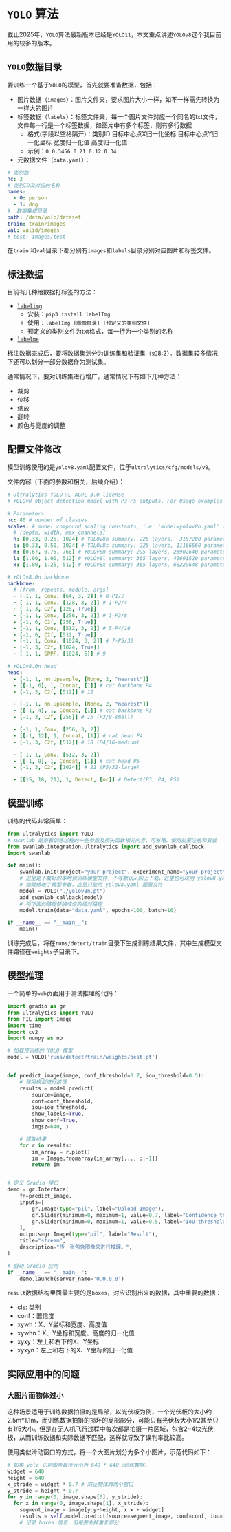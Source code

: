 # `YOLO` 算法

截止2025年，`YOLO`算法最新版本已经是`YOLO11`，本文重点讲述`YOLOv8`这个我目前用的较多的版本。

## `YOLO`数据目录

要训练一个基于`YOLO`的模型，首先就要准备数据，包括：

- 图片数据（`images`）：图片文件夹，要求图片大小一样，如不一样需先转换为一样大的图片
- 标签数据（`labels`）：标签文件夹，每一个图片文件对应一个同名的txt文件，文件每一行是一个标签数据，如图片中有多个标签，则有多行数据
  - 格式(字段以空格隔开)：类别ID 目标中心点X归一化坐标  目标中心点Y归一化坐标 宽度归一化值  高度归一化值
  - 示例：`0 0.3456 0.21 0.12 0.34`
- 元数据文件（`data.yaml`）：

```yaml
# 类别数
nc: 2
# 类别ID及对应的名称
names:
  - 0: person
  - 1: dog
#  数据集根目录
path: /data/yolo/dataset
train: train/images
val: valid/images
# test: images/test
```

在`train` 和`val`目录下都分别有`images`和`labels`目录分别对应图片和标签文件。

## 标注数据

目前有几种给数据打标签的方法：

- [`labelimg`](https://pypi.org/project/labelImg/)
  - 安装：`pip3 install labelImg`
  - 使用：`labelImg [图像目录] [预定义的类别文件]`
  - 预定义的类别文件为txt格式，每一行为一个类别的名称
- [`labelme`](https://github.com/wkentaro/labelme)

标注数据完成后，要将数据集划分为训练集和验证集（如8:2）。数据集较多情况下还可以划分一部分数据作为测试集。

通常情况下，要对训练集进行增广，通常情况下有如下几种方法：

- 裁剪
- 位移
- 缩放
- 翻转
- 颜色与亮度的调整

## 配置文件修改

模型训练使用的是`yolov8.yaml`配置文件，位于`ultralytics/cfg/models/v8`。

文件内容（下面的参数和相关，后续介绍）：

```yaml
# Ultralytics YOLO 🚀, AGPL-3.0 license
# YOLOv8 object detection model with P3-P5 outputs. For Usage examples see https://docs.ultralytics.com/tasks/detect

# Parameters
nc: 80 # number of classes
scales: # model compound scaling constants, i.e. 'model=yolov8n.yaml' will call yolov8.yaml with scale 'n'
  # [depth, width, max_channels]
  n: [0.33, 0.25, 1024] # YOLOv8n summary: 225 layers,  3157200 parameters,  3157184 gradients,   8.9 GFLOPs
  s: [0.33, 0.50, 1024] # YOLOv8s summary: 225 layers, 11166560 parameters, 11166544 gradients,  28.8 GFLOPs
  m: [0.67, 0.75, 768] # YOLOv8m summary: 295 layers, 25902640 parameters, 25902624 gradients,  79.3 GFLOPs
  l: [1.00, 1.00, 512] # YOLOv8l summary: 365 layers, 43691520 parameters, 43691504 gradients, 165.7 GFLOPs
  x: [1.00, 1.25, 512] # YOLOv8x summary: 365 layers, 68229648 parameters, 68229632 gradients, 258.5 GFLOPs

# YOLOv8.0n backbone
backbone:
  # [from, repeats, module, args]
  - [-1, 1, Conv, [64, 3, 2]] # 0-P1/2
  - [-1, 1, Conv, [128, 3, 2]] # 1-P2/4
  - [-1, 3, C2f, [128, True]]
  - [-1, 1, Conv, [256, 3, 2]] # 3-P3/8
  - [-1, 6, C2f, [256, True]]
  - [-1, 1, Conv, [512, 3, 2]] # 5-P4/16
  - [-1, 6, C2f, [512, True]]
  - [-1, 1, Conv, [1024, 3, 2]] # 7-P5/32
  - [-1, 3, C2f, [1024, True]]
  - [-1, 1, SPPF, [1024, 5]] # 9

# YOLOv8.0n head
head:
  - [-1, 1, nn.Upsample, [None, 2, "nearest"]]
  - [[-1, 6], 1, Concat, [1]] # cat backbone P4
  - [-1, 3, C2f, [512]] # 12

  - [-1, 1, nn.Upsample, [None, 2, "nearest"]]
  - [[-1, 4], 1, Concat, [1]] # cat backbone P3
  - [-1, 3, C2f, [256]] # 15 (P3/8-small)

  - [-1, 1, Conv, [256, 3, 2]]
  - [[-1, 12], 1, Concat, [1]] # cat head P4
  - [-1, 3, C2f, [512]] # 18 (P4/16-medium)

  - [-1, 1, Conv, [512, 3, 2]]
  - [[-1, 9], 1, Concat, [1]] # cat head P5
  - [-1, 3, C2f, [1024]] # 21 (P5/32-large)

  - [[15, 18, 21], 1, Detect, [nc]] # Detect(P3, P4, P5)
```

## 模型训练

训练的代码非常简单：

```python
from ultralytics import YOLO
# swanlab 是察看训练过程的一些参数及损失函数相关内容，可省略，使用前要注册和安装
from swanlab.integration.ultralytics import add_swanlab_callback
import swanlab

def main():
    swanlab.init(project="your-project", experiment_name="your-project")
    # 这里是下载好的本地预训练模型文件，不写默认从网上下载，这里也可以用 yolov8.yaml 配置文件
    # 如果修改了模型参数，这里只能用 yolov8.yaml 配置文件
    model = YOLO("./yolov8n.pt")
    add_swanlab_callback(model)
    # 将下面的路径替换成你的绝对路径
    model.train(data="data.yaml", epochs=100, batch=16)

if __name__ == "__main__":
    main()
```

训练完成后，将在`runs/detect/train`目录下生成训练结果文件，其中生成模型文件路径在`weights`子目录下。

## 模型推理

一个简单的`web`页面用于测试推理的代码：

```python
import gradio as gr
from ultralytics import YOLO
from PIL import Image
import time
import cv2
import numpy as np

# 加载预训练的 YOLO 模型
model = YOLO('runs/detect/train/weights/best.pt')


def predict_image(image, conf_threshold=0.7, iou_threshold=0.5):
    # 使用模型进行推理
    results = model.predict(
        source=image,
        conf=conf_threshold,
        iou=iou_threshold,
        show_labels=True,
        show_conf=True,
        imgsz=640, )

    # 提取结果
    for r in results:
        im_array = r.plot()
        im = Image.fromarray(im_array[..., ::-1])
        return im


# 定义 Gradio 接口
demo = gr.Interface(
    fn=predict_image,
    inputs=[
        gr.Image(type="pil", label="Upload Image"),
        gr.Slider(minimum=0, maximum=1, value=0.7, label="Confidence threshold"),
        gr.Slider(minimum=0, maximum=1, value=0.5, label="IoU threshold"),
    ],
    outputs=gr.Image(type="pil", label="Result"),
    title="stream",
    description="传一张包含图像来进行推理。",
)

# 启动 Gradio 应用
if __name__ == "__main__":
    demo.launch(server_name='0.0.0.0')
```

`result`数据结构里面最主要的是`boxes`，对应识别出来的数据，其中重要的数据：

- cls: 类别
- conf：置信度
- xywh：X、Y坐标和宽度、高度值
- xywhn：X、Y坐标和宽度、高度的归一化值
- xyxy：左上和右下的X、Y坐标
- xyxyn：左上和右下的X、Y坐标的归一化值

## 实际应用中的问题

### 大图片而物体过小

这种场景适用于训练数据拍摄的是局部，以光伏板为例，一个光伏板的大小约2.5m*1.1m，而训练数据拍摄的损坏的局部部分，可能只有光伏板大小1/2甚至只有1/5大小。但是在无人机飞行过程中每次都是拍摄一片区域，包含2~4块光伏板，从而训练数据和实际数据不匹配，这样就导致了误判率比较高。

使用类似滑动窗口的方式，将一个大图片划分为多个小图片，示范代码如下：

```python
# 如果 yolo 识别图片最佳大小为 640 * 640（训练数据）
widget = 640
height = 640
x_stride = widget * 0.7 # 防止物体跨两个窗口
y_stride = height * 0.7
for y in range(0, image.shape[0], y_stride):
  for x in range(0, image.shape[1], x_stride):
    segment_image = image[y:y+height, x:x + widget]
    results = self.model.predict(source=segment_image, conf=conf, iou=iou, classes=predict_class)
    # 记录 boxes 信息，但是要去掉重复部分
```
